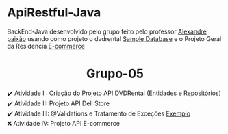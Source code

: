 # ApiRestful-Java
BackEnd-Java desenvolvido pelo grupo feito pelo professor <a href="https://github.com/aopaixao">Alexandre paixão</a> usando como projeto o dvdrental <a href="https://www.postgresqltutorial.com/postgresql-sample-database/">Sample Database</a> e o Projeto Geral da Residencia <a href="https://github.com/OsZeressemos/serratec/tree/main/serratec.BancoDeDados">E-commerce</a>
<h1 align="center">Grupo-05</h1>

✔️ Atividade I : Criação do Projeto API DVDRental (Entidades e Repositórios) <br>
✔️ Atividade II: Projeto API Dell Store <br>
✔️ Atividade III: @Validations e Tratamento de Exceções <a href="https://github.com/M4G1Ck/apiRestful-Java/tree/main/api-dell-master">Exemplo</a> <br>
❌ Atividade IV: Projeto API E-commerce <br>
